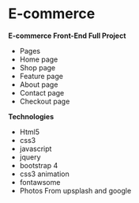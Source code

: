 # E-commerce
**E-commerce Front-End Full Project** 
- Pages
- Home page
- Shop page
- Feature page
- About page
- Contact page
- Checkout page

**Technologies**
- Html5
- css3
- javascript
- jquery
- bootstrap 4
- css3 animation
- fontawsome
- Photos From upsplash and google
